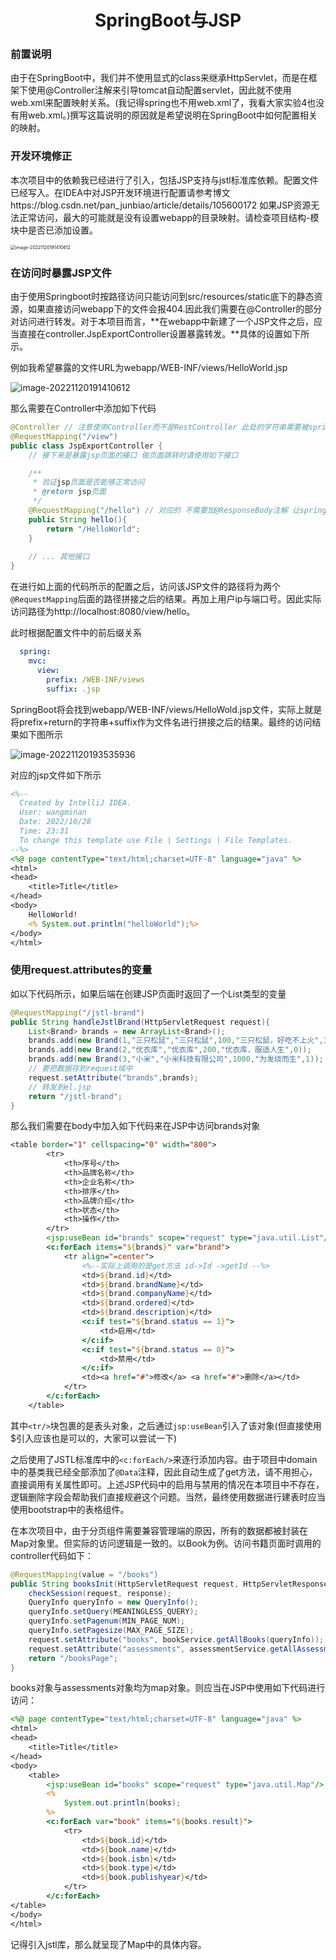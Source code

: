 <div align = "center">
    <h1>
        SpringBoot与JSP
    </h1>
</div>

### 前置说明

由于在SpringBoot中，我们并不使用显式的class来继承HttpServlet，而是在框架下使用@Controller注解来引导tomcat自动配置servlet，因此就不使用web.xml来配置映射关系。(我记得spring也不用web.xml了，我看大家实验4也没有用web.xml。)撰写这篇说明的原因就是希望说明在SpringBoot中如何配置相关的映射。

### 开发环境修正

本次项目中的依赖我已经进行了引入，包括JSP支持与jstl标准库依赖。配置文件已经写入。在IDEA中对JSP开发环境进行配置请参考博文https://blog.csdn.net/pan_junbiao/article/details/105600172   如果JSP资源无法正常访问，最大的可能就是没有设置webapp的目录映射。请检查项目结构-模块中是否已添加设置。

<img src="https://cdn.jsdelivr.net/gh/WangMinan/Pics/image-20221120191410612.png" alt="image-20221120191410612" style="zoom:50%;" />

### 在访问时暴露JSP文件

由于使用Springboot时按路径访问只能访问到src/resources/static底下的静态资源，如果直接访问webapp下的文件会报404.因此我们需要在@Controller的部分对访问进行转发。对于本项目而言，**在webapp中新建了一个JSP文件之后，应当直接在controller.JspExportController设置暴露转发。**具体的设置如下所示。

例如我希望暴露的文件URL为webapp/WEB-INF/views/HelloWorld.jsp

<img src="https://cdn.jsdelivr.net/gh/WangMinan/Pics/image-20221120192212338.png" alt="image-20221120191410612"  />

那么需要在Controller中添加如下代码

```java
@Controller // 注意使用Controller而不是RestController 此处的字符串需要被springboot解析而不是作为json对象返回给前端
@RequestMapping("/view")
public class JspExportController {
    // 接下来是暴露jsp页面的接口 做页面跳转时请使用如下接口

    /**
     * 验证jsp页面是否能够正常访问
     * @return jsp页面
     */
    @RequestMapping("/hello") // 对应的 不需要加@ResponseBody注解 让springboot直接解析这个字符串
    public String hello(){
        return "/HelloWorld";
    }
    
    // ... 其他接口
}
```

在进行如上面的代码所示的配置之后，访问该JSP文件的路径将为两个`@RequestMapping`后面的路径拼接之后的结果。再加上用户ip与端口号。因此实际访问路径为http://localhost:8080/view/hello。

此时根据配置文件中的前后缀关系

```yaml
  spring:
    mvc:
      view:
        prefix: /WEB-INF/views
        suffix: .jsp
```

SpringBoot将会找到webapp/WEB-INF/views/HelloWold.jsp文件，实际上就是将prefix+return的字符串+suffix作为文件名进行拼接之后的结果。最终的访问结果如下图所示

![image-20221120193535936](https://cdn.jsdelivr.net/gh/WangMinan/Pics/image-20221120193535936.png)

对应的jsp文件如下所示

```jsp
<%--
  Created by IntelliJ IDEA.
  User: wangminan
  Date: 2022/10/28
  Time: 23:31
  To change this template use File | Settings | File Templates.
--%>
<%@ page contentType="text/html;charset=UTF-8" language="java" %>
<html>
<head>
    <title>Title</title>
</head>
<body>
    HelloWorld!
    <% System.out.println("helloWorld");%>
</body>
</html>
```

### 使用request.attributes的变量

如以下代码所示，如果后端在创建JSP页面时返回了一个List类型的变量

```java
@RequestMapping("/jstl-brand")
public String handleJstlBrand(HttpServletRequest request){
    List<Brand> brands = new ArrayList<Brand>();
    brands.add(new Brand(1,"三只松鼠","三只松鼠",100,"三只松鼠，好吃不上火",1));
    brands.add(new Brand(2,"优衣库","优衣库",200,"优衣库，服适人生",0));
    brands.add(new Brand(3,"小米","小米科技有限公司",1000,"为发烧而生",1));
    // 要把数据存到request域中
    request.setAttribute("brands",brands);
    // 转发到el.jsp
    return "/jstl-brand";
}
```

那么我们需要在body中加入如下代码来在JSP中访问brands对象

```jsp
<table border="1" cellspacing="0" width="800">
        <tr>
            <th>序号</th>
            <th>品牌名称</th>
            <th>企业名称</th>
            <th>排序</th>
            <th>品牌介绍</th>
            <th>状态</th>
            <th>操作</th>
        </tr>
        <jsp:useBean id="brands" scope="request" type="java.util.List"/>
        <c:forEach items="${brands}" var="brand">
            <tr align="=center">
                <%--实际上调用的是get方法 id->Id ->getId --%>
                <td>${brand.id}</td>
                <td>${brand.brandName}</td>
                <td>${brand.companyName}</td>
                <td>${brand.ordered}</td>
                <td>${brand.description}</td>
                <c:if test="${brand.status == 1}">
                    <td>启用</td>
                </c:if>
                <c:if test="${brand.status == 0}">
                    <td>禁用</td>
                </c:if>
                <td><a href="#">修改</a> <a href="#">删除</a></td>
            </tr>
        </c:forEach>
    </table>
```

其中`<tr/>`块包裹的是表头对象，之后通过`jsp:useBean`引入了该对象(但直接使用$引入应该也是可以的，大家可以尝试一下)

之后使用了JSTL标准库中的`<c:forEach/>`来逐行添加内容。由于项目中domain中的基类我已经全部添加了`@Data`注释，因此自动生成了get方法，请不用担心，直接调用有关属性即可。上述JSP代码中的启用与禁用的情况在本项目中不存在，逻辑删除字段会帮助我们直接规避这个问题。当然，最终使用数据进行建表时应当使用bootstrap中的表格组件。

在本次项目中，由于分页组件需要兼容管理端的原因，所有的数据都被封装在Map对象里。但实际的访问逻辑是一致的。以Book为例。访问书籍页面时调用的controller代码如下：

```java
@RequestMapping(value = "/books")
public String booksInit(HttpServletRequest request, HttpServletResponse response) throws IOException {
    checkSession(request, response);
    QueryInfo queryInfo = new QueryInfo();
    queryInfo.setQuery(MEANINGLESS_QUERY);
    queryInfo.setPagenum(MIN_PAGE_NUM);
    queryInfo.setPagesize(MAX_PAGE_SIZE);
    request.setAttribute("books", bookService.getAllBooks(queryInfo));
    request.setAttribute("assessments", assessmentService.getAllAssessments(queryInfo));
    return "/booksPage";
}
```

books对象与assessments对象均为map对象。则应当在JSP中使用如下代码进行访问：

```jsp
<%@ page contentType="text/html;charset=UTF-8" language="java" %>
<html>
<head>
    <title>Title</title>
</head>
<body>
    <table>
        <jsp:useBean id="books" scope="request" type="java.util.Map"/>
        <%
            System.out.println(books);
        %>
        <c:forEach var="book" items="${books.result}">
            <tr>
                <td>${book.id}</td>
                <td>${book.name}</td>
                <td>${book.isbn}</td>
                <td>${book.type}</td>
                <td>${book.publishyear}</td>
            </tr>
        </c:forEach>
</table>
</body>
</html>
```

记得引入jstl库，那么就呈现了Map中的具体内容。
